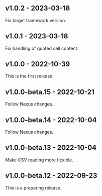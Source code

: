 ## v1.0.2 - 2023-03-18

Fix target framework version.

## v1.0.1 - 2023-03-18

Fix handling of quoted cell content.

## v1.0.0 - 2022-10-39

This is the first release.

## v1.0.0-beta.15 - 2022-10-21

Follow Nexus changes.

## v1.0.0-beta.14 - 2022-10-04

Follow Nexus changes.

## v1.0.0-beta.13 - 2022-10-04

Make CSV reading more flexible.

## v1.0.0-beta.12 - 2022-09-23

This is a preparing release.